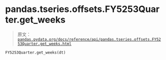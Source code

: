 # pandas.tseries.offsets.FY5253Quarter.get_weeks

> 原文：[`pandas.pydata.org/docs/reference/api/pandas.tseries.offsets.FY5253Quarter.get_weeks.html`](https://pandas.pydata.org/docs/reference/api/pandas.tseries.offsets.FY5253Quarter.get_weeks.html)

```py
FY5253Quarter.get_weeks(dt)
```
